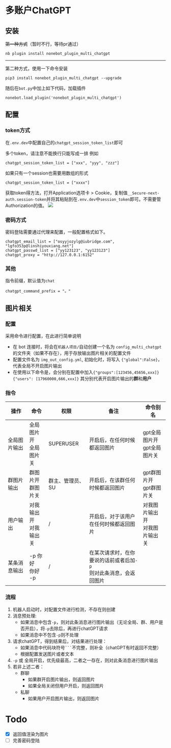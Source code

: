 # 多账户ChatGPT

## 安装

~~第一种方式~~（暂时不行，等待pr通过）

```
nb plugin install nonebot_plugin_multi_chatgpt
```

---

第二种方式，使用一下命令安装

```
pip3 install nonebot_plugin_multi_chatgpt --upgrade
```

随后在`bot.py`中加上如下代码，加载插件

```
nonebot.load_plugin('nonebot_plugin_multi_chatgpt')
```

## 配置

### token方式

在`.env.dev`中配置自己的`chatgpt_session_token_list`即可

多个token，请注意不能换行只能写成一排 例如

```
chatgpt_session_token_list = ["xxx", "yyy", "zzz"]
```

如果只有一个session也需要用数组的形式

```
chatgpt_session_token_list = ["xxxx"]
```

获取token得方法，打开Application选项卡 > Cookie，复制值`__Secure-next-auth.session-token`并将其粘贴到在`.env.dev`中`session_token`即可。不需要管Authorization的值。
![](https://chrisyy-images.oss-cn-chengdu.aliyuncs.com/img/image-20221205094326498.png)

### 密码方式

密码登陆需要通过代理来配置，一般配置格式如下。

```
chatgpt_email_list = ["osyyjozylg@iubridge.com", "lgfo353p@linshiyouxiang.net"]
chatgpt_passwd_list = ["yy123123", "yy123123"]
chatgpt_proxy = "http://127.0.0.1:6152"
```

### 其他

指令前缀，默认值为`chat`

```
chatgpt_command_prefix = "。"
```

## 图片相关

### 配置

采用命令进行配置，在此进行简单说明

- 在 bot 连接时，将会在`机器人项目/`自动创建一个名为 `config_multi_chatgpt` 的文件夹（如果不存在），用于存放输出图片相关的配置文件
- 配置文件名为 `img_out_config.yml`, 初始化时，将写入 `{"global":False}`，代表全局不开启图片输出
- 在使用以下命令是，会分别在配置中加入`{"groups":[123456,45656,xxx]}` `{"users": [17960000,666,xxx]}` 其分别代表开启图片输出的**群**和**用户**

### 指令


| 操作         | 命令                       | 权限             | 备注                                                                     | 命令别名                           |
| ------------ | -------------------------- | ---------------- | ------------------------------------------------------------------------ | ---------------------------------- |
| 全局图片输出 | 全局图片开<br />全局图片关 | SUPERUSER        | 开启后，在任何时候都返回图片                                             | gpt全局图片开<br />gpt全局图片关   |
| 群图片输出   | 群图片开<br />群图片关     | 群主、管理员、SU | 开启后，在该群任何时候都返回图片                                         | gpt群图片开<br />gpt群图片关       |
| 用户输出     | 对我输出开<br />对我输出关 | /                | 开启后，对于该用户在任何时候都返回图片                                   | 对我图片输出开<br />对我图片输出关 |
| 某条消息输出 | -p 你好<br />你好 -p       | /                | 在某次请求时，在你要说的话前或者后加`-p` <br /> 则对此条消息，会返回图片 |                                    |

### 流程
1. 机器人启动时，对配置文件进行检测，不存在则创建
2. 消息预处理:
   - 如果消息中包含`-p`，则对此条消息进行图片输出（无论全局、群、用户是否开启），将`-p`去除后，再进行chatGPT请求
   - 如果消息中不包含`-p`则不处理 
3. 请求chatGPT，得到结果后，对结果进行处理：
   - 如果消息中代码块符号` ``` `不完整，则补全（chatGPT有时返回不完整）
   - 根据配置发送图片或者文本
4. `-p` 或 全局开启，优先级最高，二者之一存在，则对此条消息进行图片输出
5. 若非上述二者：
   - 群聊
     - 如果群开启图片输出，则返回图片
     - 如果全局关闭但用户开启，则返回图片
   - 私聊
     - 如果用户开启图片输出，则返回图片

# Todo

- [X]  返回值渲染为图片
- [ ]  完善密码登陆
